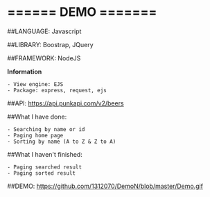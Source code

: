 
# ====== DEMO =======

##LANGUAGE: Javascript 

##LIBRARY: Boostrap, JQuery 

##FRAMEWORK: NodeJS 

**Information**
```
- View engine: EJS
- Package: express, request, ejs
```

##API: https://api.punkapi.com/v2/beers

##What I have done:
```
- Searching by name or id
- Paging home page
- Sorting by name (A to Z & Z to A)
```

##What I haven't finished:
```
- Paging searched result
- Paging sorted result
```

##DEMO: https://github.com/1312070/DemoN/blob/master/Demo.gif

